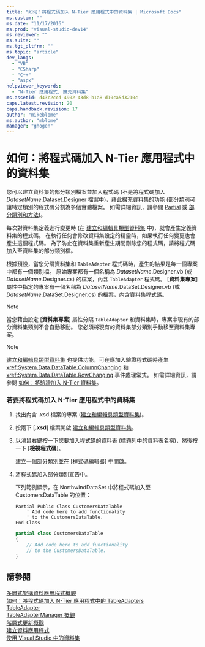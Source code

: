 ```yaml
---
title: "如何：將程式碼加入 N-Tier 應用程式中的資料集 | Microsoft Docs"
ms.custom: ""
ms.date: "11/17/2016"
ms.prod: "visual-studio-dev14"
ms.reviewer: ""
ms.suite: ""
ms.tgt_pltfrm: ""
ms.topic: "article"
dev_langs: 
  - "VB"
  - "CSharp"
  - "C++"
  - "aspx"
helpviewer_keywords: 
  - "N-Tier 應用程式, 擴充資料集"
ms.assetid: d43c2ccd-4902-43d8-b1a8-d10ca5d3210c
caps.latest.revision: 20
caps.handback.revision: 17
author: "mikeblome"
ms.author: "mblome"
manager: "ghogen"
---
```

# 如何：將程式碼加入 N-Tier 應用程式中的資料集
您可以建立資料集的部分類別檔案並加入程式碼 \(不是將程式碼加入 *DatasetName*.Dataset.Designer 檔案中\)，藉此擴充資料集的功能   \(部分類別可讓特定類別的程式碼分割為多個實體檔案。  如需詳細資訊，請參閱 [Partial](/dotnet/visual-basic/language-reference/modifiers/partial) 或 [部分類別和方法](/dotnet/csharp/programming-guide/classes-and-structs/partial-classes-and-methods)\)。  
  
 每次對資料集定義進行變更時 \(在 [建立和編輯具類型資料集](../data-tools/creating-and-editing-typed-datasets.md) 中\)，就會產生定義資料集的程式碼。  在執行任何會修改資料集設定的精靈時，如果執行任何變更也會產生這個程式碼。  為了防止在資料集重新產生期間刪除您的程式碼，請將程式碼加入至資料集的部分類別檔。  
  
 根據預設，當您分隔資料集和 `TableAdapter` 程式碼時，產生的結果是每一個專案中都有一個類別檔。  原始專案都有一個名稱為 *DatasetName*.Designer.vb \(或 *DatasetName*.Designer.cs\) 的檔案，內含 `TableAdapter` 程式碼。  \[**資料集專案**\] 屬性中指定的專案有一個名稱為 *DatasetName*.DataSet.Designer.vb \(或 *DatasetName*.DataSet.Designer.cs\) 的檔案，內含資料集程式碼。  
  
> [!NOTE]
>  當您藉由設定 \[**資料集專案**\] 屬性分隔 `TableAdapter` 和資料集時，專案中現有的部分資料集類別不會自動移動。  您必須將現有的資料集部分類別手動移至資料集專案。  
  
> [!NOTE]
>  [建立和編輯具類型資料集](../data-tools/creating-and-editing-typed-datasets.md) 也提供功能，可在應加入驗證程式碼時產生 <xref:System.Data.DataTable.ColumnChanging> 和 <xref:System.Data.DataTable.RowChanging> 事件處理常式。  如需詳細資訊，請參閱 [如何：將驗證加入 N\-Tier 資料集](../data-tools/add-validation-to-an-n-tier-dataset.md)。  
  
### 若要將程式碼加入 N\-Tier 應用程式中的資料集  
  
1.  找出內含 .xsd 檔案的專案 \([建立和編輯具類型資料集](../data-tools/creating-and-editing-typed-datasets.md)\)。  
  
2.  按兩下 \[**.xsd**\] 檔案開啟 [建立和編輯具類型資料集](../data-tools/creating-and-editing-typed-datasets.md)。  
  
3.  以滑鼠右鍵按一下您要加入程式碼的資料表 \(標題列中的資料表名稱\)，然後按一下 \[**檢視程式碼**\]。  
  
     建立一個部分類別並在 \[程式碼編輯器\] 中開啟。  
  
4.  將程式碼加入部分類別宣告中。  
  
     下列範例顯示，在 NorthwindDataSet 中將程式碼加入至 CustomersDataTable 的位置：  
  
    ```vb#  
    Partial Public Class CustomersDataTable  
        ' Add code here to add functionality   
        ' to the CustomersDataTable.  
    End Class  
    ```  
  
    ```c#  
    partial class CustomersDataTable  
    {  
        // Add code here to add functionality  
        // to the CustomersDataTable.  
    }  
    ```  
  
## 請參閱  
 [多層式架構資料應用程式概觀](../data-tools/n-tier-data-applications-overview.md)   
 [如何：將程式碼加入 N\-Tier 應用程式中的 TableAdapters](../data-tools/add-code-to-tableadapters-in-n-tier-applications.md)   
 [TableAdapter](../Topic/TableAdapters.md)   
 [TableAdapterManager 概觀](../Topic/TableAdapterManager%20Overview.md)   
 [階層式更新概觀](../Topic/Hierarchical%20Update%20Overview.md)   
 [建立資料應用程式](../data-tools/creating-data-applications.md)   
 [使用 Visual Studio 中的資料集](../data-tools/dataset-tools-in-visual-studio.md)